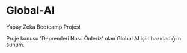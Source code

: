 # Global-AI
Yapay Zeka Bootcamp Projesi

Proje konusu 'Depremleri Nasıl Önleriz' olan Global AI için hazırladığım sunum. 
